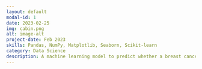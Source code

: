 ```yaml
---
layout: default
modal-id: 1
date: 2023-02-25
img: cabin.png
alt: image-alt
project-date: Feb 2023
skills: Pandas, NumPy, Matplotlib, Seaborn, Scikit-learn
category: Data Science
description: A machine learning model to predict whether a breast cancer tumor is malignant or benign, using various statistical analysis tools. Identified the most accurate model and optimized its hyperparameters for better performance. The model can be used to help medical professionals make more informed decisions in the diagnosis and treatment of breast cancer.
---
```

